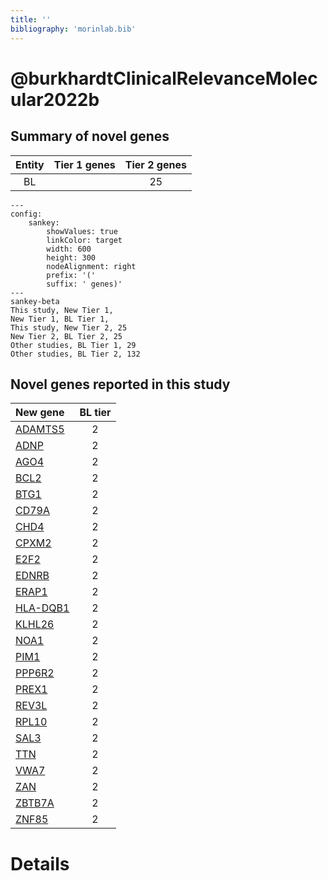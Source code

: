 ```yaml
---
title: ''
bibliography: 'morinlab.bib'
---
```


# @burkhardtClinicalRelevanceMolecular2022b
## Summary of novel genes

|Entity| Tier 1 genes| Tier 2 genes|
|:-:|:-:|:-:|
|BL||25|
```mermaid
---
config:
    sankey:
        showValues: true
        linkColor: target
        width: 600
        height: 300
        nodeAlignment: right
        prefix: '('
        suffix: ' genes)'
---
sankey-beta
This study, New Tier 1, 
New Tier 1, BL Tier 1, 
This study, New Tier 2, 25
New Tier 2, BL Tier 2, 25
Other studies, BL Tier 1, 29
Other studies, BL Tier 2, 132
```


## Novel genes reported in this study

|New gene|BL tier|
|:-|:-:|
|[ADAMTS5](ADAMTS5)|2 |
|[ADNP](ADNP)|2 |
|[AGO4](AGO4)|2 |
|[BCL2](BCL2)|2 |
|[BTG1](BTG1)|2 |
|[CD79A](CD79A)|2 |
|[CHD4](CHD4)|2 |
|[CPXM2](CPXM2)|2 |
|[E2F2](E2F2)|2 |
|[EDNRB](EDNRB)|2 |
|[ERAP1](ERAP1)|2 |
|[HLA-DQB1](HLA-DQB1)|2 |
|[KLHL26](KLHL26)|2 |
|[NOA1](NOA1)|2 |
|[PIM1](PIM1)|2 |
|[PPP6R2](PPP6R2)|2 |
|[PREX1](PREX1)|2 |
|[REV3L](REV3L)|2 |
|[RPL10](RPL10)|2 |
|[SAL3](SAL3)|2 |
|[TTN](TTN)|2 |
|[VWA7](VWA7)|2 |
|[ZAN](ZAN)|2 |
|[ZBTB7A](ZBTB7A)|2 |
|[ZNF85](ZNF85)|2 |

# Details

